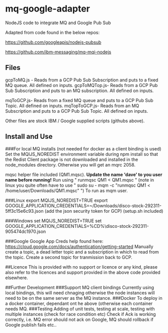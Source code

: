 # mq-google-adapter
NodeJS code to integrate MQ and Google Pub Sub

Adapted from code found in the below repos:

https://github.com/googleapis/nodejs-pubsub

https://github.com/ibm-messaging/mq-mqi-nodejs

## Files
gcpToMQ.js - Reads from a GCP Pub Sub Subscription and puts to a fixed MQ queue. All defined on inputs.
gcpToMQTop.js- Reads from a GCP Pub Sub Subscription and puts to an MQ subscription. All defined on inputs.

mqToGCP.js- Reads from a fixed MQ queue and puts to a GCP Pub Sub Topic. All defined on inputs.
mqTopToGCP.js- Reads from an MQ Subscription and puts to a GCP Pub Sub Topic. All defined on inputs.

Other files are stock IBM / Google supplied scripts (githubs above).

## Install and Use
###For local MQ installs (not needed for docker as a client binding is used)
Set the MQIJS_NOREDIST environment variable during npm install so that the Redist Client package is not downloaded and installed in the node_modules directory.
Otherwise you will get an mqrc 2058.

mqsc helper file included (QM1.mqsc). **Update the name 'dave' to you user name before running!**
Run using " runmqsc QM1 < QM1.mqsc "
(note in linux you quite often have to use " sudo su - mqm -c "runmqsc QM1 < /home/user/Downloads/QM1.mqsc" ")
To run as mqm user.

###Linux
export MQIJS_NOREDIST=TRUE
export GOOGLE_APPLICATION_CREDENTIALS=~/Downloads/disco-stock-292311-5ff3c15e6c93.json (add the json security token for GCP)
(setup.sh included)

###Windows
set MQIJS_NOREDIST=TRUE
set GOOGLE_APPLICATION_CREDENTIALS=%CD%\disco-stock-292311-905474dc1970.json

###Google
Google App Creds help found here: https://cloud.google.com/docs/authentication/getting-started
Manually create a topic, a dead letter topic and a subscription in which to read from the topic.
Create a second topic for tranmission back to GCP.

##Licence
This is provided with no support or licence or any kind, please also refer to the licences and support provided in the above code provided elsewhere.

##Further Development
###Support MQ client bindings
Currently using local bindings, this will need chnaging otherwise the node instances will need to be on the same server as the MQ instance.
###Docker
To deploy in a docker container, dependant ont he above (otherwise each container needs MQ.
###Testing
Adding of unit tests, testing at scale, testing with multiple instances (check for race condition etc)
Check if Ack is working correctly, i.e. MQ error should not ack on Google, MQ should rollback if Google publish fails etc..
